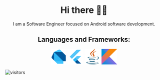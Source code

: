 
<h1 align='center'>Hi there 👋🏾</h1>

<p align='center'>I am a Software Engineer focused on Android software development.</p>

<h2 align="center">Languages and Frameworks: </h2>
<p align='center'>
<code><img height="50" src="https://raw.githubusercontent.com/github/explore/80688e429a7d4ef2fca1e82350fe8e3517d3494d/topics/dart/dart.png"></code>
<code><img height="50" src="https://raw.githubusercontent.com/github/explore/80688e429a7d4ef2fca1e82350fe8e3517d3494d/topics/flutter/flutter.png"></code>
<code><img height="50" src="https://raw.githubusercontent.com/github/explore/80688e429a7d4ef2fca1e82350fe8e3517d3494d/topics/java/java.png"></code>
<code><img height="50" src="https://raw.githubusercontent.com/github/explore/80688e429a7d4ef2fca1e82350fe8e3517d3494d/topics/kotlin/kotlin.png"></code>

![visitors](https://visitor-badge.glitch.me/badge?page_id=snwagbata.snwagbata) 

</p>
